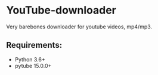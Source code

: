 # YouTube-downloader
 Very barebones downloader for youtube videos, mp4/mp3.

## Requirements:
- Python 3.6+
- pytube 15.0.0+






